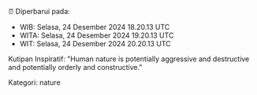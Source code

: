 ⏰ Diperbarui pada:
- WIB: Selasa, 24 Desember 2024 18.20.13 UTC
- WITA: Selasa, 24 Desember 2024 19.20.13 UTC
- WIT: Selasa, 24 Desember 2024 20.20.13 UTC

Kutipan Inspiratif:
"Human nature is potentially aggressive and destructive and potentially orderly and constructive."


Kategori: nature

